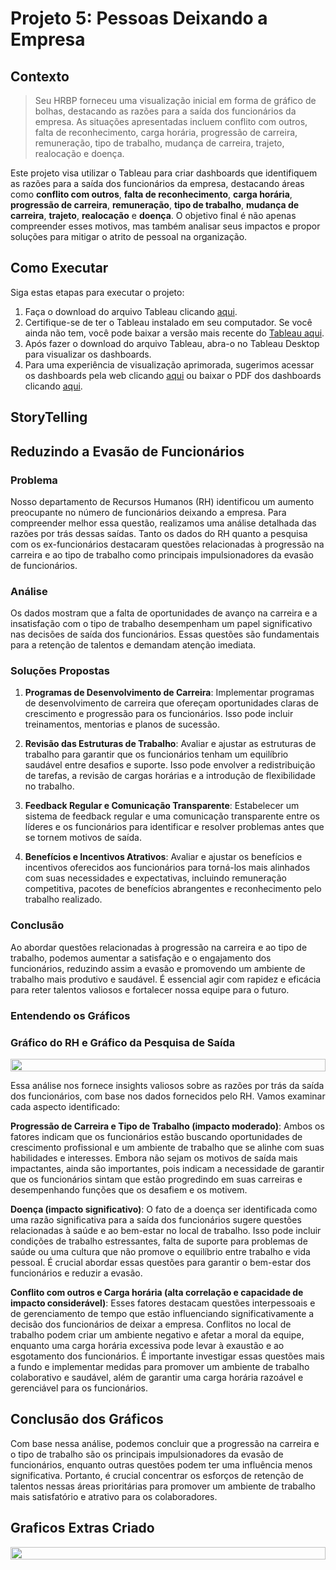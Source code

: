 # Projeto 5: Pessoas Deixando a Empresa

## Contexto

>Seu HRBP forneceu uma visualização inicial em forma de gráfico de bolhas, destacando as razões para a saída dos funcionários da empresa. As situações apresentadas incluem conflito com outros, falta de reconhecimento, carga horária, progressão de carreira, remuneração, tipo de trabalho, mudança de carreira, trajeto, realocação e doença.

Este projeto visa utilizar o Tableau para criar dashboards que identifiquem as razões para a saída dos funcionários da empresa, destacando áreas como **conflito com outros**, **falta de reconhecimento**, **carga horária**, **progressão de carreira**, **remuneração**, **tipo de trabalho**, **mudança de carreira**, **trajeto**, **realocação** e **doença**. O objetivo final é não apenas compreender esses motivos, mas também analisar seus impactos e propor soluções para mitigar o atrito de pessoal na organização.



## Como Executar

Siga estas etapas para executar o projeto:

1. Faça o download do arquivo Tableau clicando [aqui](https://github.com/alsantosad/Projeto5-Analise-de-pessoas-deixando-o-trabalho/raw/main/Data/Projeto%205%20-%20Individual.twbx).
2. Certifique-se de ter o Tableau instalado em seu computador. Se você ainda não tem, você pode baixar a versão mais recente do [Tableau aqui](https://www.tableau.com/pt-br/trial/download-tableau).
3. Após fazer o download do arquivo Tableau, abra-o no Tableau Desktop para visualizar os dashboards.
4. Para uma experiência de visualização aprimorada, sugerimos acessar os dashboards pela web clicando [aqui](https://public.tableau.com/app/profile/cassio.ramos/viz/ProjetoIndividual5_17087108028200/Histria1) ou baixar o PDF dos dashboards clicando [aqui](Data/História%201.pdf).

## StoryTelling

## Reduzindo a Evasão de Funcionários

### Problema

Nosso departamento de Recursos Humanos (RH) identificou um aumento preocupante no número de funcionários deixando a empresa. Para compreender melhor essa questão, realizamos uma análise detalhada das razões por trás dessas saídas. Tanto os dados do RH quanto a pesquisa com os ex-funcionários destacaram questões relacionadas à progressão na carreira e ao tipo de trabalho como principais impulsionadores da evasão de funcionários.

### Análise

Os dados mostram que a falta de oportunidades de avanço na carreira e a insatisfação com o tipo de trabalho desempenham um papel significativo nas decisões de saída dos funcionários. Essas questões são fundamentais para a retenção de talentos e demandam atenção imediata.

### Soluções Propostas

1. **Programas de Desenvolvimento de Carreira**: Implementar programas de desenvolvimento de carreira que ofereçam oportunidades claras de crescimento e progressão para os funcionários. Isso pode incluir treinamentos, mentorias e planos de sucessão.

2. **Revisão das Estruturas de Trabalho**: Avaliar e ajustar as estruturas de trabalho para garantir que os funcionários tenham um equilíbrio saudável entre desafios e suporte. Isso pode envolver a redistribuição de tarefas, a revisão de cargas horárias e a introdução de flexibilidade no trabalho.

3. **Feedback Regular e Comunicação Transparente**: Estabelecer um sistema de feedback regular e uma comunicação transparente entre os líderes e os funcionários para identificar e resolver problemas antes que se tornem motivos de saída.

4. **Benefícios e Incentivos Atrativos**: Avaliar e ajustar os benefícios e incentivos oferecidos aos funcionários para torná-los mais alinhados com suas necessidades e expectativas, incluindo remuneração competitiva, pacotes de benefícios abrangentes e reconhecimento pelo trabalho realizado.

### Conclusão

Ao abordar questões relacionadas à progressão na carreira e ao tipo de trabalho, podemos aumentar a satisfação e o engajamento dos funcionários, reduzindo assim a evasão e promovendo um ambiente de trabalho mais produtivo e saudável. É essencial agir com rapidez e eficácia para reter talentos valiosos e fortalecer nossa equipe para o futuro.

### Entendendo os Gráficos

### Gráfico do RH e Gráfico da Pesquisa de Saída

<div style="display: flex;">
    <img src="Doc/Images/HRBP.png" style="width: 100%; height: auto;">
</div>

Essa análise nos fornece insights valiosos sobre as razões por trás da saída dos funcionários, com base nos dados fornecidos pelo RH. Vamos examinar cada aspecto identificado:

**Progressão de Carreira e Tipo de Trabalho (impacto moderado)**: Ambos os fatores indicam que os funcionários estão buscando oportunidades de crescimento profissional e um ambiente de trabalho que se alinhe com suas habilidades e interesses. Embora não sejam os motivos de saída mais impactantes, ainda são importantes, pois indicam a necessidade de garantir que os funcionários sintam que estão progredindo em suas carreiras e desempenhando funções que os desafiem e os motivem.

**Doença (impacto significativo)**: O fato de a doença ser identificada como uma razão significativa para a saída dos funcionários sugere questões relacionadas à saúde e ao bem-estar no local de trabalho. Isso pode incluir condições de trabalho estressantes, falta de suporte para problemas de saúde ou uma cultura que não promove o equilíbrio entre trabalho e vida pessoal. É crucial abordar essas questões para garantir o bem-estar dos funcionários e reduzir a evasão.

**Conflito com outros e Carga horária (alta correlação e capacidade de impacto considerável)**: Esses fatores destacam questões interpessoais e de gerenciamento de tempo que estão influenciando significativamente a decisão dos funcionários de deixar a empresa. Conflitos no local de trabalho podem criar um ambiente negativo e afetar a moral da equipe, enquanto uma carga horária excessiva pode levar à exaustão e ao esgotamento dos funcionários. É importante investigar essas questões mais a fundo e implementar medidas para promover um ambiente de trabalho colaborativo e saudável, além de garantir uma carga horária razoável e gerenciável para os funcionários.

## Conclusão dos Gráficos

Com base nessa análise, podemos concluir que a progressão na carreira e o tipo de trabalho são os principais impulsionadores da evasão de funcionários, enquanto outras questões podem ter uma influência menos significativa. Portanto, é crucial concentrar os esforços de retenção de talentos nessas áreas prioritárias para promover um ambiente de trabalho mais satisfatório e atrativo para os colaboradores.

## Graficos Extras Criado

<div style="display: flex;">
    <img src="Doc/Images/Barras.png" style="width: 100%; height: auto;">
</div>
